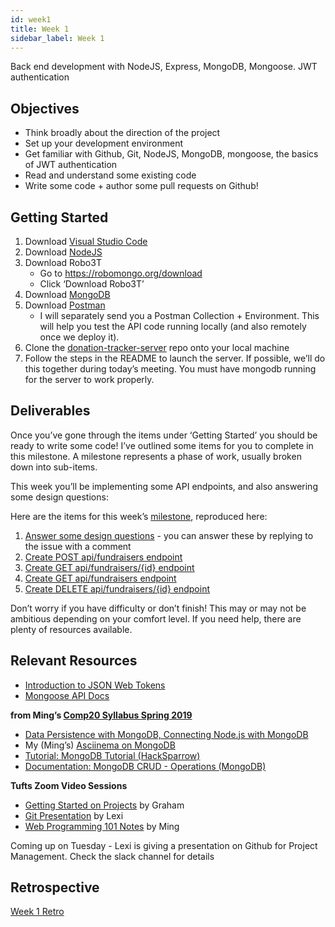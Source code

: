 ```yaml
---
id: week1
title: Week 1
sidebar_label: Week 1
---
```

Back end development with NodeJS, Express, MongoDB, Mongoose. JWT authentication

## Objectives
- Think broadly about the direction of the project
- Set up your development environment
- Get familiar with Github, Git, NodeJS, MongoDB, mongoose, the basics of JWT authentication
- Read and understand some existing code
- Write some code + author some pull requests on Github!

## Getting Started
1. Download [Visual Studio Code](https://code.visualstudio.com/)
2. Download [NodeJS](https://nodejs.org/en/download/)
3. Download Robo3T
   - Go to https://robomongo.org/download
   - Click ‘Download Robo3T’
4. Download [MongoDB](https://www.mongodb.com/download-center/community)
5. Download [Postman](https://www.postman.com/downloads/)
   - I will separately send you a Postman Collection + Environment. This will help you test the API code running locally (and also remotely once we deploy it).
6. Clone the [donation-tracker-server](https://github.com/jroth01/donation-tracker-server) repo onto your local machine
7. Follow the steps in the README to launch the server. If possible, we’ll do this together during today’s meeting. You must have mongodb running for the server to work properly.

## Deliverables
Once you’ve gone through the items under ‘Getting Started’ you should be ready to write some code! I’ve outlined some items for you to complete in this milestone. A milestone represents a phase of work, usually broken down into sub-items. 

This week you’ll be implementing some API endpoints, and also answering some design questions:

Here are the items for this week’s [milestone](https://github.com/jroth01/donation-tracker-server/milestone/1), reproduced here:
1. [Answer some design questions](https://github.com/jroth01/donation-tracker-server/issues/5) - you can answer these by replying to the issue with a comment
2. [Create POST api/fundraisers endpoint](https://github.com/jroth01/donation-tracker-server/issues/1)
3. [Create GET api/fundraisers/{id} endpoint](https://github.com/jroth01/donation-tracker-server/issues/2)
4. [Create GET api/fundraisers endpoint](https://github.com/jroth01/donation-tracker-server/issues/4)
5. [Create DELETE api/fundraisers/{id} endpoint](https://github.com/jroth01/donation-tracker-server/issues/3)

Don’t worry if you have difficulty or don’t finish! This may or may not be ambitious depending on your comfort level. If you need help, there are plenty of resources available.

## Relevant Resources
- [Introduction to JSON Web Tokens](https://jwt.io/introduction/)
- [Mongoose API Docs](https://mongoosejs.com/docs/api.html)

**from Ming’s [Comp20 Syllabus Spring 2019](https://tuftsdev.github.io/WebProgramming/index-spring2019.html)**
- [Data Persistence with MongoDB, Connecting Node.js with MongoDB](https://tuftsdev.github.io/WebProgramming/notes/mongodb.html)
- My (Ming’s) [Asciinema on MongoDB](https://asciinema.org/a/40328)
- [Tutorial: MongoDB Tutorial (HackSparrow)](http://www.hacksparrow.com/the-mongodb-tutorial.html)
- [Documentation: MongoDB CRUD - Operations (MongoDB)](https://docs.mongodb.com/manual/crud/)

**Tufts Zoom Video Sessions**
- [Getting Started on Projects](https://tuftscscodeforgood.slack.com/files/U0139BK24TF/F015KEJ583A/zoom_0.mp4) by Graham 
- [Git Presentation](https://tuftscscodeforgood.slack.com/archives/C0143UYBHP0/p1591315508066400) by Lexi
- [Web Programming 101 Notes](https://tuftscscodeforgood.slack.com/files/T012S4H091Q/F014HBR8431?origin_team=T012S4H091Q) by Ming

Coming up on Tuesday - Lexi is giving a presentation on Github for Project Management. Check the slack channel for details

## Retrospective
[Week 1 Retro](../blog/2020/06/15)